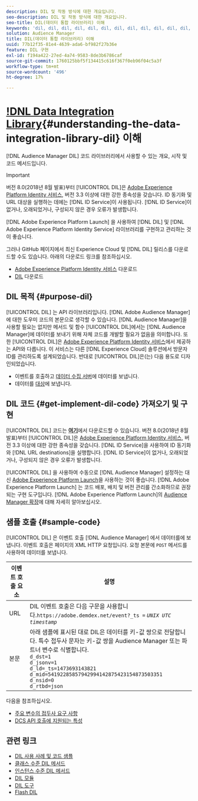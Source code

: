 ```yaml
---
description: DIL 및 작동 방식에 대한 개요입니다.
seo-description: DIL 및 작동 방식에 대한 개요입니다.
seo-title: DIL(데이터 통합 라이브러리) 이해
keywords: 'dil, dil, dil, dil, dil, dil, dil, dil, dil, dil, dil, dil, dil, dil, dil, dil, dil, dil, dil, dil, dil, dil, dil, dil, dil, dil, dil, dil, dil, dil, dil, dil, dil, dil, l, dil, l, dil, l, dil, l, l, dil, l, l, l, dil, l, l '
solution: Audience Manager
title: DIL(데이터 통합 라이브러리) 이해
uuid: 77b12f35-81e4-4639-ada6-bf982f27b36e
feature: DIL 구현
exl-id: f194a422-27ed-4a74-9583-8de3b6786caf
source-git-commit: 1760125bbf5f134415c616f367f0eb96f04c5a3f
workflow-type: tm+mt
source-wordcount: '496'
ht-degree: 17%

---
```


# [!DNL Data Integration Library](DIL){#understanding-the-data-integration-library-dil} 이해

[!DNL Audience Manager DIL] 코드 라이브러리에서 사용할 수 있는 개요, 시작 및 코드 메서드입니다.

>[!IMPORTANT]
>
>버전 8.0(2018년 8월 발표)부터 [!UICONTROL DIL]은 [Adobe Experience Platform Identity 서비스](https://docs.adobe.com/content/help/ko-KR/id-service/using/home.html), 버전 3.3 이상에 대한 강한 종속성을 갖습니다. ID 동기화 및 URL 대상을 실행하는 데에는 [!DNL ID Service]이 사용됩니다. [!DNL ID Service]이 없거나, 오래되었거나, 구성되지 않은 경우 오류가 발생합니다.
>
>[!DNL Adobe Experience Platform Launch] 을 사용하여 [!DNL DIL] 및 [!DNL Adobe Experience Platform Identity Service] 라이브러리를 구현하고 관리하는 것이 좋습니다.

그러나 GitHub 페이지에서 최신 Experience Cloud 및 [!DNL DIL] 릴리스를 다운로드할 수도 있습니다. 아래의 다운로드 링크를 참조하십시오.

* [Adobe Experience Platform Identity 서비스](https://github.com/Adobe-Marketing-Cloud/id-service/releases) 다운로드
* [DIL](https://github.com/Adobe-Marketing-Cloud/dil/releases) 다운로드

## DIL 목적 {#purpose-dil}

[!UICONTROL DIL] 는 API 라이브러리입니다. [!DNL Adobe Audience Manager]에 대한 도우미 코드의 본문으로 생각할 수 있습니다. [!DNL Audience Manager]을 사용할 필요는 없지만 메서드 및 함수 [!UICONTROL DIL]에서는 [!DNL Audience Manager]에 데이터를 보내기 위해 자체 코드를 개발할 필요가 없음을 의미합니다. 또한 [!UICONTROL DIL]은 [Adobe Experience Platform Identity 서비스](https://docs.adobe.com/content/help/en/id-service/using/home.html)에서 제공하는 API와 다릅니다. 이 서비스는 다른 [!DNL Experience Cloud] 솔루션에서 방문자 ID를 관리하도록 설계되었습니다. 반대로 [!UICONTROL DIL]은(는) 다음 용도로 디자인되었습니다.

* 이벤트를 호출하고 [데이터 수집 서버](../reference/system-components/components-data-collection.md)에 데이터를 보냅니다.
* 데이터를 [대상](../features/destinations/destinations.md)에 보냅니다.

## DIL 코드 {#get-implement-dil-code} 가져오기 및 구현

[!UICONTROL DIL] 코드는  **[여기](https://github.com/Adobe-Marketing-Cloud/dil/releases)**&#x200B;에서 다운로드할 수 있습니다. 버전 8.0(2018년 8월 발표)부터 [!UICONTROL DIL]은 [Adobe Experience Platform Identity 서비스](https://docs.adobe.com/content/help/en/id-service/using/home.html), 버전 3.3 이상에 대한 강한 종속성을 갖습니다. [!DNL ID Service]을 사용하여 ID 동기화와 [!DNL URL destinations]을 실행합니다. [!DNL ID Service]이 없거나, 오래되었거나, 구성되지 않은 경우 오류가 발생합니다.

[!UICONTROL DIL] 을 사용하여 수동으로 [!DNL Audience Manager] 설정하는 대신 [Adobe Experience Platform Launch](https://experienceleague.adobe.com/docs/launch/using/home.html)을 사용하는 것이 좋습니다. [!DNL Adobe Experience Platform Launch] 는 코드 배포, 배치 및 버전 관리를 간소화하므로 권장되는 구현 도구입니다. [!DNL Adobe Experience Platform Launch]의 [Audience Manager 확장](https://experienceleague.adobe.com/docs/launch/using/extensions-ref/adobe-extension/audience-manager/overview.html)에 대해 자세히 알아보십시오.

## 샘플 호출 {#sample-code}

[!UICONTROL DIL] 은 이벤트 호출 [!DNL Audience Manager] 에서 데이터를에 보냅니다. 이벤트 호출은 페이지의 XML HTTP 요청입니다. 요청 본문에 `POST` 메서드를 사용하여 데이터를 보냅니다.

| 이벤트 호출 요소 | 설명 |
|--- |--- |
| URL | DIL 이벤트 호출은 다음 구문을 사용합니다.`https://adobe.demdex.net/event?_ts =` *`UNIX UTC timestamp`* |
| 본문 | 아래 샘플에 표시된 대로 DIL은 데이터를 키-값 쌍으로 전달합니다. 특수 접두사 문자는 키-값 쌍을 Audience Manager 또는 파트너 변수로 식별합니다.<br>`d_dst=1`<br>`d_jsonv=1`<br>`d_ld=_ts=1473693143821`<br>`d_mid=54192285857942994142875423154873503351`<br>`d_nsid=0`<br>`d_rtbd=json`<br> |

다음을 참조하십시오.
* [주요 변수의 접두사 요구 사항](../features/traits/trait-variable-prefixes.md)
* [DCS API 호출에 지원되는 특성](../api/dcs-intro/dcs-api-reference/dcs-keys.md)

## 관련 링크

* [DIL 사용 사례 및 코드 샘플](/help/using/dil/dil-use-cases.md)
* [클래스 수준 DIL 메서드](/help/using/dil/dil-class-overview/dil-start.md)
* [인스턴스 수준 DIL 메서드](/help/using/dil/dil-instance-methods.md)
* [DIL 모듈](/help/using/dil/dil-modules.md)
* [DIL 도구](/help/using/dil/dil-tools.md)
* [Flash DIL](/help/using/dil/dil-flash.md)
